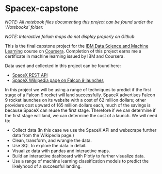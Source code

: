 # Spacex-capstone

*NOTE: All notebook files documenting this project can be found under the 'Notebooks' folder.*

*NOTE: Interactive folium maps do not display properly on Github*

This is the final capstone project for the [IBM Data Science and Machine Learning](https://www.coursera.org/professional-certificates/ibm-data-science) course on [Coursera](https://www.coursera.org/). Completion of this project earns me a certificate in machine learning issued by IBM and Coursera. 

Data used and collected in this project can be found here:

* [SpaceX REST API](https://api.spacexdata.com/v4/rockets/)
* [SpaceX Wikipedia page on Falcon 9 launches](https://en.wikipedia.org/wiki/List_of_Falcon_9_and_Falcon_Heavy_launches?utm_medium=Exinfluencer&utm_source=Exinfluencer&utm_content=000026UJ&utm_term=10006555&utm_id=NA-SkillsNetwork-Channel-SkillsNetworkCoursesIBMDS0321ENSkillsNetwork26802033-2022-01-01)

In this project we will be using a range of techniques to predict if the first stage of a Falcon 9 rocket will land successfully. SpaceX advertises Falcon 9 rocket launches on its website with a cost of 62 million dollars; other providers cost upward of 165 million dollars each, much of the savings is because SpaceX can reuse the first stage. Therefore if we can determine if the first stage will land, we can determine the cost of a launch. We will need to:

* Collect data (In this case we use the SpaceX API and webscrape further data from the Wikipedia page.)
* Clean, transform, and wrangle the data.
* Use SQL to explore the data in detail.
* Visualize data with pandas and interactive maps.
* Build an interactive dashboard with Plotly to further visualize data.
* Use a range of machine learning classification models to predict the likelyhood of a successful landing.
